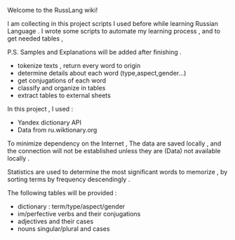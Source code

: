 Welcome to the RussLang wiki!

I am collecting in this project scripts I used before while learning Russian Language . 
I wrote some scripts to automate my learning process , and to get needed tables ,

P.S. Samples and Explanations will be added after finishing .

- tokenize texts , return every word to origin
- determine details about each word (type,aspect,gender...)
- get conjugations of each word
- classify and organize in tables
- extract tables to external sheets

In this project , I used :

- Yandex dictionary API
- Data from ru.wiktionary.org

To minimize dependency on the Internet , The data are saved locally , and the connection will not 
be established unless they are (Data) not available locally .

Statistics are used to determine the most significant words to memorize , by sorting terms 
by frequency descendingly .

The following tables will be provided :

- dictionary : term/type/aspect/gender
- im/perfective verbs and their conjugations
- adjectives and their cases
- nouns singular/plural and cases

